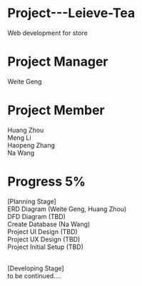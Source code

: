 # Project---Leieve-Tea
Web development for store

# Project Manager
Weite Geng

# Project Member
Huang Zhou
<br>
Meng Li
<br>
Haopeng Zhang
<br>
Na Wang

# Progress 5%
[Planning Stage]
<br>
ERD Diagram (Weite Geng, Huang Zhou)
<br>
DFD Diagram (TBD)
<br>
Create Database (Na Wang)
<br>
Project UI Design (TBD)
<br>
Project UX Design (TBD)
<br>
Project Initial Setup (TBD)

<br>
[Developing Stage]
<br>
to be continued....
